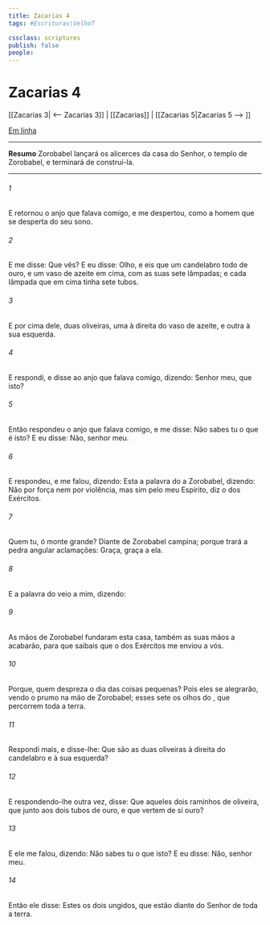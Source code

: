 ```yaml
---
title: Zacarias 4
tags: #Escrituras\VelhoT

cssclass: scriptures
publish: false
people:
---
```


# Zacarias 4
[[Zacarias 3| <-- Zacarias 3]] | [[Zacarias]] | [[Zacarias 5|Zacarias 5 --> ]]

[Em linha](https://churchofjesuschrist.org/study/scriptures/ot/zech/4?lang=por)

---
__Resumo__
Zorobabel lançará os alicerces da casa do Senhor, o templo de Zorobabel, e terminará de construí-la.

---
###### 1 
E retornou o anjo que falava comigo, e me despertou, como a  homem que se desperta do seu sono.

###### 2 
E me disse: Que vês? E eu disse: Olho, e eis que  um candelabro todo de ouro, e um vaso de azeite em cima, com as suas sete lâmpadas; e cada lâmpada que  em cima tinha sete tubos.

###### 3 
E por cima dele, duas oliveiras, uma à direita do vaso de azeite, e outra à sua esquerda.

###### 4 
E respondi, e disse ao anjo que falava comigo, dizendo: Senhor meu, que  isto?

###### 5 
Então respondeu o anjo que falava comigo, e me disse: Não sabes tu o que é isto? E eu disse: Não, senhor meu.

###### 6 
E respondeu, e me falou, dizendo: Esta  a palavra do  a Zorobabel, dizendo: Não por força nem por violência, mas sim pelo meu Espírito, diz o  dos Exércitos.

###### 7 
Quem  tu, ó monte grande? Diante de Zorobabel  campina; porque  trará a pedra angular  aclamações: Graça, graça a ela.

###### 8 
E a palavra do  veio  a mim, dizendo:

###### 9 
As mãos de Zorobabel fundaram esta casa, também as suas mãos a acabarão, para que saibais que o  dos Exércitos me enviou a vós.

###### 10 
Porque, quem despreza o dia das coisas pequenas? Pois eles se alegrarão, vendo o prumo na mão de Zorobabel; esses sete  os olhos do , que percorrem toda a terra.

###### 11 
Respondi mais, e disse-lhe: Que são as duas oliveiras à direita do candelabro e à sua esquerda?

###### 12 
E respondendo-lhe outra vez, disse: Que  aqueles dois raminhos de oliveira, que  junto aos dois tubos de ouro, e que vertem de si ouro?

###### 13 
E ele me falou, dizendo: Não sabes tu o que  isto? E eu disse: Não, senhor meu.

###### 14 
Então ele disse: Estes  os dois ungidos, que estão diante do Senhor de toda a terra.

